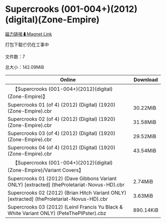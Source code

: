 # Supercrooks (001-004+)(2012)(digital)(Zone-Empire)

[磁力链接⬇Magnet Link](magnet:?xt=urn:btih:eeaca763efc801ad6acffe5b1f235bd60b302039&dn=Supercrooks%20%28001-004%2B%29%282012%29%28digital%29%28Zone-Empire%29)

打包下载📦仍在工事中

文件数：7

总大小：142.09MiB

Online | Download
--- | ---
&emsp;【Supercrooks (001-004+)(2012)(digital)(Zone-Empire)】 | 
Supercrooks 01 (of 4) (2012) (Digital) (1920) (Zone-Empire).cbr | 30.22MiB
Supercrooks 02 (of 4) (2012) (Digital) (1920) (Zone-Empire).cbr | 31.58MiB
Supercrooks 03 (of 4) (2012) (Digital) (1920) (Zone-Empire).cbr | 29.52MiB
Supercrooks 04 (of 4) (2012) (Digital) (1920) (Zone-Empire).cbr | 43.54MiB
&emsp;【Supercrooks (001-004+)(2012)(digital)(Zone-Empire)/Variant Covers】 | 
Supercrooks 01 (2012) (Dave Gibbons Variant ONLY) \[extracted\] (theProletariat-Novus-HD).cbr | 2.74MiB
Supercrooks 02 (2012) (Brian Hitch Variant ONLY) \[extracted\] (theProletariat-Novus-HD).cbr | 3.63MiB
Supercrooks 03 (2012) (Leinil Francis Yu Black & White Variant ONLY) (PeteThePIPster).cbz | 890.14KiB
